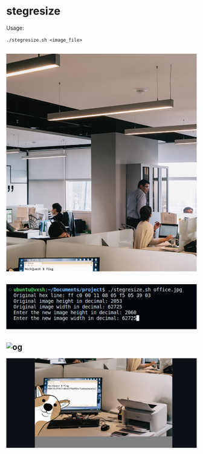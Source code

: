 # stegresize

Usage:

`./stegresize.sh <image_file>`

## ![og](/example/office.jpg "Orginal Image")

## ![og](/example/usage.png "Usage")

## ![og](/example/result.png "Script Completion Successful")

![og](/example/final.png "Final Image")
